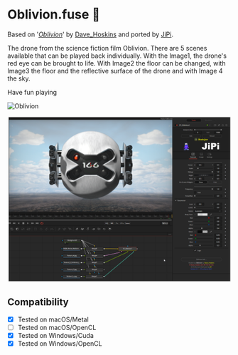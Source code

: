 Oblivion.fuse :space_invader:
===========

Based on '_[Oblivion](https://www.shadertoy.com/view/XtfXDN)_' by [Dave_Hoskins](https://www.shadertoy.com/user/Dave_Hoskins) and ported by [JiPi](../../Site/Profiles/JiPi.md).

The drone from the science fiction film Oblivion. There are 5 scenes available that can be played back individually. With the Image1, the drone's red eye can be brought to life. With Image2 the floor can be changed, with Image3 the floor and the reflective surface of the drone and with Image 4 the sky.

Have fun playing

![Oblivion](https://user-images.githubusercontent.com/78935215/123615732-e0082b80-d805-11eb-9511-eefaadecb8be.gif)




[![Oblivion](Oblivion.png)](Oblivion.fuse)



## Compatibility
- [x] Tested on macOS/Metal
- [ ] Tested on macOS/OpenCL
- [x] Tested on Windows/Cuda
- [x] Tested on Windows/OpenCL
